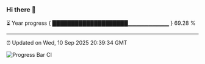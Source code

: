 ### Hi there 👋

⏳ Year progress { ████████████████████▁▁▁▁▁▁▁▁▁▁ } 69.28 %

---

⏰ Updated on Wed, 10 Sep 2025 20:39:34 GMT

![Progress Bar CI](https://github.com/IshwaranRudhara/GIT-ACTION/workflows/Progress%20Bar%20CI/badge.svg)
